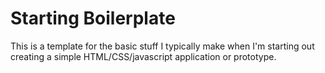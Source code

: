 # Starting Boilerplate
This is a template for the basic stuff I typically make when I'm starting out creating a simple HTML/CSS/javascript application or prototype. 